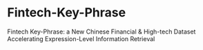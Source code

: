# Fintech-Key-Phrase
Fintech Key-Phrase: a New Chinese Financial &amp; High-tech Dataset Accelerating Expression-Level Information Retrieval
